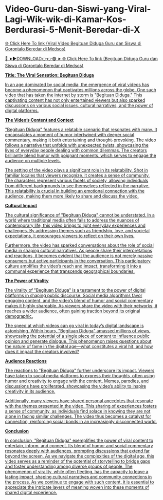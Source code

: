 # Video-Guru-dan-Siswi-yang-Viral-Lagi-Wik-wik-di-Kamar-Kos-Berdurasi-5-Menit-Beredar-di-X


 <a href="https://layoutsatts023.blogspot.com/?m=0"> 🌐 Click Here To link (Viral Video Begituan Diduga Guru dan Siswa di Gorontalo Beredar di Medsos) 


🔴 ➤►DOWNLOAD👉👉🟢 ➤ <a href="https://layoutsatts023.blogspot.com/?m=0"> 🌐 Click Here To link (Begituan Diduga Guru dan Siswa di Gorontalo Beredar di Medsos) 

**Title: The Viral Sensation: Begituan Diduga**

In an age dominated by social media, the emergence of viral videos has become a phenomenon that captivates millions across the globe. One such video that has taken the internet by storm is "Begituan Diduga." This captivating content has not only entertained viewers but also sparked discussions on various social issues, cultural narratives, and the power of digital platforms.

**The Video’s Content and Context**

"Begituan Diduga" features a relatable scenario that resonates with many. It encapsulates a moment of humor intertwined with deeper social commentary, making it both entertaining and thought-provoking. The video follows a narrative that unfolds with unexpected twists, showcasing the lives of everyday people dealing with common dilemmas. The creators brilliantly blend humor with poignant moments, which serves to engage the audience on multiple levels.

The setting of the video plays a significant role in its relatability. Shot in familiar locales that viewers recognize, it creates a sense of community. The characters represent various facets of society, allowing individuals from different backgrounds to see themselves reflected in the narrative. This relatability is crucial in building an emotional connection with the audience, making them more likely to share and discuss the video.

**Cultural Impact**

The cultural significance of "Begituan Diduga" cannot be understated. In a world where traditional media often fails to address the nuances of contemporary life, this video brings to light everyday experiences and challenges. By addressing themes such as friendship, love, and societal expectations, it encourages viewers to reflect on their own lives.

Furthermore, the video has sparked conversations about the role of social media in shaping cultural narratives. As people share their interpretations and reactions, it becomes evident that the audience is not merely passive consumers but active participants in the conversation. This participatory culture amplifies the video’s reach and impact, transforming it into a communal experience that transcends geographical boundaries.

**The Power of Virality**

The virality of "Begituan Diduga" is a testament to the power of digital platforms in shaping public discourse. Social media algorithms favor engaging content, and the video’s blend of humor and social commentary makes it highly shareable. As viewers share the video with their networks, it reaches a wider audience, often gaining traction beyond its original demographic.

The speed at which videos can go viral in today’s digital landscape is astonishing. Within hours, "Begituan Diduga" amassed millions of views, showcasing the potential of a single piece of content to influence public opinion and generate dialogue. This phenomenon raises questions about the nature of fame in the digital age—what constitutes a viral hit, and how does it impact the creators involved?

**Audience Reactions**

The reactions to "Begituan Diduga" further underscore its impact. Viewers have taken to social media platforms to express their thoughts, often using humor and creativity to engage with the content. Memes, parodies, and discussions have proliferated, showcasing the video’s ability to inspire creativity in its audience. 

Additionally, many viewers have shared personal anecdotes that resonate with the themes presented in the video. This sharing of experiences fosters a sense of community, as individuals find solace in knowing they are not alone in facing similar challenges. The video thus becomes a catalyst for connection, reinforcing social bonds in an increasingly disconnected world.

**Conclusion**

In conclusion, "Begituan Diduga" exemplifies the power of viral content to entertain, inform, and connect. Its blend of humor and social commentary resonates deeply with audiences, prompting discussions that extend far beyond the screen. As we navigate the complexities of the digital age, this video serves as a reminder of the potential of storytelling to bridge gaps and foster understanding among diverse groups of people. The phenomenon of virality, while often fleeting, has the capacity to leave a lasting impact, shaping cultural narratives and community connections in the process. As we continue to engage with such content, it is essential to appreciate the intricate layers of meaning woven into these moments of shared digital experience.
